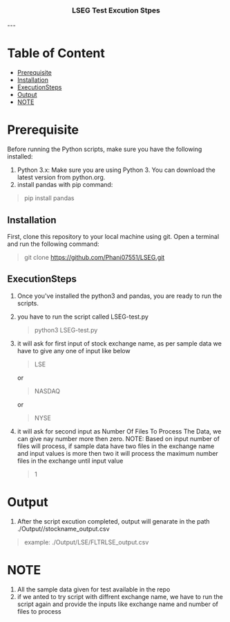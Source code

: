 <h3 align="center"> LSEG Test Excution Stpes </h3>
---

# Table of Content

- [Prerequisite](#Prerequisite)
- [Installation](#Installation)
- [ExecutionSteps](#ExecutionSteps)
- [Output](#Output)
- [NOTE](#NOTE)

# Prerequisite <a name = Prerequisite></a>
Before running the Python scripts, make sure you have the following installed:

1. Python 3.x: Make sure you are using Python 3. You can download the latest version from python.org.
2. install pandas with pip command:
> pip install pandas


## Installation <a name = Installation></a>
First, clone this repository to your local machine using git. Open a terminal and run the following command:

> git clone https://github.com/Phani07551/LSEG.git

## ExecutionSteps <a name = ExecutionSteps></a>
1. Once you've installed the python3 and pandas, you are ready to run the scripts.
2. you have to run the script called LSEG-test.py

    > python3 LSEG-test.py

3. it will ask for first input of stock exchange name, as per sample data we have to give any one of input like below
    > LSE

    or
    > NASDAQ

    or
    > NYSE

4. it will ask for second input as Number Of Files To Process The Data, we can give nay number more then zero.
    NOTE: Based on input number of files will process, if sample data have two files in the exchange name and input values is more then two it will process the maximum number files in the exchange until input value
    > 1


# Output <a name = Output></a>
1. After the script excution completed, output will genarate in the path ./Output/<exchangename>/stockname_output.csv
> example: ./Output/LSE/FLTRLSE_output.csv



# NOTE <a name = NOTE></a>
1. All the sample data given for test available in the repo
2. if we anted to try script with diffrent exchange name, we have to run the script again and provide the inputs like exchange name and number of files to process
